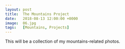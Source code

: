 ```yaml
---
layout: post
title:  The Mountains Project
date:   2018-08-13 12:00:00 +0000
image:  06.jpg
tags:   [Mountains, Projects]
---
```

This will be a collection of my mountains-related photos. 
